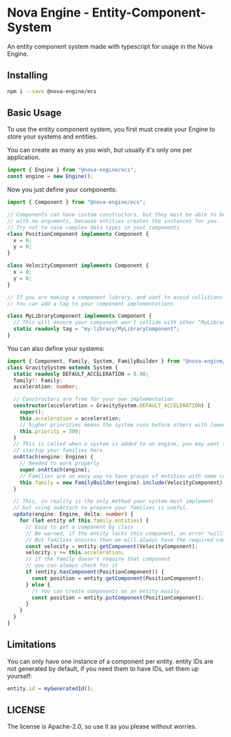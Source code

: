 # Nova Engine - Entity-Component-System

An entity component system made with typescript for usage in the Nova Engine.

## Installing

```sh
npm i --save @nova-engine/ecs
```

## Basic Usage

To use the entity component system, you first must create your Engine to store your systems and entities.

You can create as many as you wish, but usually it's only one per application.

```ts
import { Engine } from "@nova-engine/ecs";
const engine = new Engine();
```

Now you just define your components:

```ts
import { Component } from "@nova-engine/ecs";

// Components can have custom constructors, but they must be able to be initialized
// with no arguments, because entities creates the instances for you.
// Try not to save complex data types in yout components
class PositionComponent implements Component {
  x = 0;
  y = 0;
}

class VelocityComponent implements Component {
  x = 0;
  y = 0;
}

// If you are making a component library, and want to avoid collitions
// You can add a tag to your component implementations

class MyLibraryComponent implements Component {
  // This will ensure your component won't collide with other "MyLibraryComponent"
  static readonly tag = "my-library/MyLibraryComponent";
}
```

You can also define your systems:

```ts
import { Component, Family, System, FamilyBuilder } from "@nova-engine/ecs";
class GravitySystem extends System {
  static readonly DEFAULT_ACCELERATION = 0.98;
  family?: Family;
  acceleration: number;

  // Constructors are free for your own implementation
  constructor(acceleration = GravitySystem.DEFAULT_ACCELERATION) {
    super();
    this.acceleration = acceleration;
    // higher priorities means the system runs before others with lower priority
    this.priority = 300;
  }
  // This is called when a system is added to an engine, you may want to
  // startup your families here.
  onAttach(engine: Engine) {
    // Needed to work properly
    super.onAttach(engine);
    // Families are an easy way to have groups of entities with some criteria.
    this.family = new FamilyBuilder(engine).include(VelocityComponent).build();
  }

  // This, in reality is the only method your system must implement
  // but using onAttach to prepare your families is useful.
  update(engine: Engine, delta: number) {
    for (let entity of this.family.entities) {
      // Easy to get a component by class
      // Be warned, if the entity lacks this component, an error *will* be thrown.
      // But families ensures than we will always have the required components.
      const velocity = entity.getComponent(VelocityComponent);
      velocity.y += this.acceleration;
      // if the family doesn't require that component
      // you can always check for it
      if (entity.hasComponent(PositionComponent)) {
        const position = entity.getComponent(PositionComponent);
      } else {
        // You can create components on an entity easily.
        const position = entity.putComponent(PositionComponent);
      }
    }
  }
}
```

## Limitations

You can only have one instance of a component per entity.
entity IDs are not generated by default, if you need them to have IDs, set them up yourself:

```ts
entity.id = myGeneratedId();
```

## LICENSE

The license is Apache-2.0, so use it as you please without worries.
